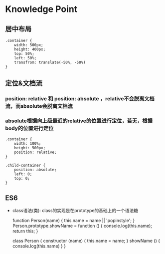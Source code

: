 # Knowledge Point #

## 居中布局 ##

    .container {
        width: 500px;
        height: 400px;
        top: 50%;
        left: 50%;
        transfrom: translate(-50%, -50%)
    }

## 定位&文档流 ##

### position: relative 和 position: absolute ，relative不会脱离文档流，而absolute会脱离文档流 ###

### absolute根据向上级最近的relative的位置进行定位，若无，根据body的位置进行定位 ###

    .container {
        width: 100%;
        height: 500px;
        position: relative;
    }

    .child-container {
        position: absolute;
        left: 0;
        top: 0;
    }


## ES6 ##

-   class语法(类): class的实现是在prototype的基础上的一个语法糖

    function Person(name) {
        this.name = name || 'popinstyle';
    }
    Person.prototype.showName = function () {
        console.log(this.name);
        return this;
    }

    class Person {
        constructor (name) {
            this.name = name;
        }
        showName () {
            console.log(this.name)
        }
    }
    
